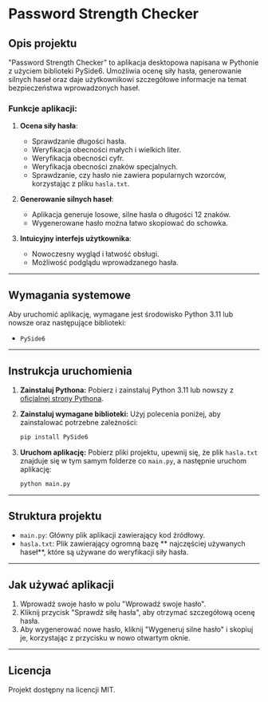 # Password Strength Checker

## Opis projektu
"Password Strength Checker" to aplikacja desktopowa napisana w Pythonie z użyciem biblioteki PySide6. Umożliwia ocenę siły hasła, generowanie silnych haseł oraz daje użytkownikowi szczegółowe informacje na temat bezpieczeństwa wprowadzonych haseł.

### Funkcje aplikacji:
1. **Ocena siły hasła**:
   - Sprawdzanie długości hasła.
   - Weryfikacja obecności małych i wielkich liter.
   - Weryfikacja obecności cyfr.
   - Weryfikacja obecności znaków specjalnych.
   - Sprawdzanie, czy hasło nie zawiera popularnych wzorców, korzystając z pliku `hasla.txt`.

2. **Generowanie silnych haseł**:
   - Aplikacja generuje losowe, silne hasła o długości 12 znaków.
   - Wygenerowane hasło można łatwo skopiować do schowka.

3. **Intuicyjny interfejs użytkownika**:
   - Nowoczesny wygląd i łatwość obsługi.
   - Możliwość podglądu wprowadzanego hasła.

---

## Wymagania systemowe
Aby uruchomić aplikację, wymagane jest środowisko Python 3.11 lub nowsze oraz następujące biblioteki:
- `PySide6`

---

## Instrukcja uruchomienia

1. **Zainstaluj Pythona:**
   Pobierz i zainstaluj Python 3.11 lub nowszy z [oficjalnej strony Pythona](https://www.python.org/).

2. **Zainstaluj wymagane biblioteki:**
   Użyj polecenia poniżej, aby zainstalować potrzebne zależności:
   ```bash
   pip install PySide6
   ```

3. **Uruchom aplikację:**
   Pobierz pliki projektu, upewnij się, że plik `hasla.txt` znajduje się w tym samym folderze co `main.py`, a następnie uruchom aplikację:
   ```bash
   python main.py
   ```

---

## Struktura projektu
- `main.py`: Główny plik aplikacji zawierający kod źródłowy.
- `hasla.txt`: Plik zawierający ogromną bazę ** najczęściej używanych haseł**, które są używane do weryfikacji siły hasła.

---

## Jak używać aplikacji
1. Wprowadź swoje hasło w polu "Wprowadź swoje hasło".
2. Kliknij przycisk "Sprawdź siłę hasła", aby otrzymać szczegółową ocenę hasła.
3. Aby wygenerować nowe hasło, kliknij "Wygeneruj silne hasło" i skopiuj je, korzystając z przycisku w nowo otwartym oknie.

---

## Licencja
Projekt dostępny na licencji MIT.


